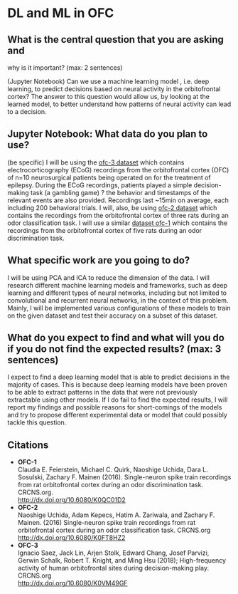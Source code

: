 # DL and ML in OFC

## What is the central question that you are asking and
 why is it important? (max: 2 sentences)

(Jupyter Notebook) Can we use a machine learning model
, i.e. deep learning, to predict decisions based on 
neural activity in the orbitofrontal cortex? The 
answer to this question would allow us, by looking 
at the learned model, to better understand how 
patterns of neural activity can lead to a decision.

## Jupyter Notebook: What data do you plan to use? 
(be specific)
I will be using the 
[ofc-3 dataset](http://crcns.org/data-sets/ofc/ofc-3/about-ofc-2)
 which contains electrocorticography (ECoG) recordings
  from the orbitofrontal cortex (OFC) of n=10 
  neurosurgical patients being operated on for the 
  treatment of epilepsy. During the ECoG recordings,
   patients played a simple decision-making task 
   (a gambling game) ? the behavior and timestamps 
   of the relevant events are also provided. 
   Recordings last ~15min on average, each including
    200 behavioral trials. I will, also, be using 
    [ofc-2 dataset](http://crcns.org/data-sets/ofc/ofc-2/about-ofc-2) 
    which contains the recordings from the orbitofrontal cortex of three rats during an odor classification task. I will use a similar [dataset ofc-1](http://crcns.org/data-sets/ofc/ofc-1/about-ofc-1) which contains the recordings from the orbitofrontal cortex of five rats during an odor discrimination task.

## What specific work are you going to do?
I will be using PCA and ICA to reduce the dimension of the data. I will research different machine learning models and frameworks, such as deep learning and different types of neural networks, including but not limited to convolutional and recurrent neural networks, in the context of this problem. Mainly, I will be implemented various configurations of these models to train on the given dataset and test their accuracy on a subset of this dataset.

## What do you expect to find and what will you do if you do not find the expected results? (max: 3 sentences)
I expect to find a deep learning model that is able to predict decisions in the majority of cases. This is because deep learning models have been proven to be able to extract patterns in the data that were not previously extractable using other models. If I do fail to find the expected results, I will report my findings and possible reasons for short-comings of the models and try to propose different experimental data or model that could possibly tackle this question.

## Citations
- __OFC-1__<br>
Claudia E. Feierstein, Michael C. Quirk, Naoshige Uchida, Dara L. Sosulski, Zachary F. Mainen (2016). Single-neuron spike train recordings from rat orbitofrontal cortex during an odor discrimination task. CRCNS.org.<br>
http://dx.doi.org/10.6080/K0QC01D2
- __OFC-2__<br>
Naoshige Uchida, Adam Kepecs, Hatim A. Zariwala, and Zachary F. Mainen. (2016) Single-neuron spike train recordings from rat orbitofrontal cortex during an odor classification task. CRCNS.org<br>
http://dx.doi.org/10.6080/K0FT8HZ2
- __OFC-3__<br>
Ignacio Saez, Jack Lin, Arjen Stolk, Edward Chang, Josef Parvizi, Gerwin Schalk, Robert T. Knight, and Ming Hsu (2018); High-frequency activity of human orbitofrontal sites during decision-making play. CRCNS.org<br>
http://dx.doi.org/10.6080/K0VM49GF